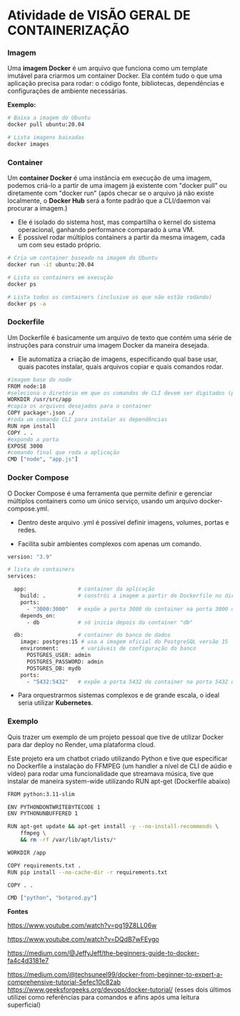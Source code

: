 # Atividade de VISÃO GERAL DE CONTAINERIZAÇÃO



### **Imagem**
Uma **imagem Docker** é um arquivo que funciona como um template imutável para criarmos um container Docker. Ela contém tudo o que uma aplicação precisa para rodar: o código fonte, bibliotecas, dependências e configurações de ambiente necessárias.

**Exemplo:**
```bash
# Baixa a imagem do Ubuntu
docker pull ubuntu:20.04

# Lista imagens baixadas
docker images
```



### **Container**

Um **container Docker** é uma instância em execução de uma imagem, podemos criá-lo a partir de uma imagem já existente com "docker pull" ou diretamente com "docker run" (após checar se o arquivo já não existe localmente, o **Docker Hub** será a fonte padrão que a CLI/daemon vai procurar a imagem.)

- Ele é isolado do sistema host, mas compartilha o kernel do sistema operacional, ganhando performance comparado à uma VM.
- É possível rodar múltiplos containers a partir da mesma imagem, cada um com seu estado próprio.

```bash
# Cria um container baseado na imagem do Ubuntu
docker run -it ubuntu:20.04

# Lista os containers em execução
docker ps

# Lista todos os containers (inclusive os que não estão rodando)
docker ps -a
```



### **Dockerfile**

Um Dockerfile é basicamente um arquivo de texto que contém uma série de instruções para construir uma imagem Docker da maneira desejada.

- Ele automatiza a criação de imagens, especificando qual base usar, quais pacotes instalar, quais arquivos copiar e quais comandos rodar.

```bash
#imagem base do node
FROM node:18 
#seleciona o diretório em que os comandos de CLI devem ser digitados (parecido com "cd")
WORKDIR /usr/src/app
#copia os arquivos desejados para o container
COPY package*.json ./
#roda um comando CLI para instalar as dependências
RUN npm install
COPY . .
#expondo a porta
EXPOSE 3000
#comando final que roda a aplicação
CMD ["node", "app.js"]
```



### **Docker Compose**

O Docker Compose é uma ferramenta que permite definir e gerenciar múltiplos containers como um único serviço, usando um arquivo docker-compose.yml.

- Dentro deste arquivo .yml é possível definir imagens, volumes, portas e redes.

- Facilita subir ambientes complexos com apenas um comando.

```bash
version: "3.9"       

# lista de containers
services:            

  app:                # container da aplicação
    build: .          # constrói a imagem a partir do Dockerfile no diretório atual
    ports:
      - "3000:3000"   # expõe a porta 3000 do container na porta 3000 do host
    depends_on:
      - db            # só inicia depois do container "db"

  db:                 # container do banco de dados
    image: postgres:15 # usa a imagem oficial do PostgreSQL versão 15
    environment:       # variáveis de configuração do banco
      POSTGRES_USER: admin
      POSTGRES_PASSWORD: admin
      POSTGRES_DB: mydb
    ports:
      - "5432:5432"   # expõe a porta 5432 do container na porta 5432 do host
```

- Para orquestrarmos sistemas complexos e de grande escala, o ideal seria utilizar **Kubernetes**.


### **Exemplo**

Quis trazer um exemplo de um projeto pessoal que tive de utilizar Docker para dar deploy no Render, uma plataforma cloud.

Este projeto era um chatbot criado utilizando Python e tive que especificar no Dockerfile a instalação do FFMPEG (um handler a nível de CLI de aúdio e vídeo) para rodar uma funcionalidade que streamava música, tive que instalar de maneira system-wide utilizando RUN apt-get (Dockerfile abaixo)

```bash
FROM python:3.11-slim

ENV PYTHONDONTWRITEBYTECODE 1
ENV PYTHONUNBUFFERED 1

RUN apt-get update && apt-get install -y --no-install-recommends \
    ffmpeg \
    && rm -rf /var/lib/apt/lists/*

WORKDIR /app

COPY requirements.txt .
RUN pip install --no-cache-dir -r requirements.txt

COPY . .

CMD ["python", "botprod.py"]
```




**Fontes**

https://www.youtube.com/watch?v=pg19Z8LL06w

https://www.youtube.com/watch?v=DQdB7wFEygo

https://medium.com/@JeffyJeff/the-beginners-guide-to-docker-fa4c4d3181e7

https://medium.com/@techsuneel99/docker-from-beginner-to-expert-a-comprehensive-tutorial-5efec10c82ab
https://www.geeksforgeeks.org/devops/docker-tutorial/
(esses dois últimos utilizei como referências para comandos e afins após uma leitura superficial)





